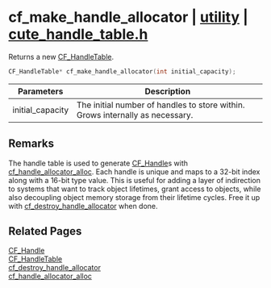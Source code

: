 # cf_make_handle_allocator | [utility](https://github.com/RandyGaul/cute_framework/blob/master/docs/utility_readme.md) | [cute_handle_table.h](https://github.com/RandyGaul/cute_framework/blob/master/include/cute_handle_table.h)

Returns a new [CF_HandleTable](https://github.com/RandyGaul/cute_framework/blob/master/docs/utility/cf_handletable.md).

```cpp
CF_HandleTable* cf_make_handle_allocator(int initial_capacity);
```

Parameters | Description
--- | ---
initial_capacity | The initial number of handles to store within. Grows internally as necessary.

## Remarks

The handle table is used to generate [CF_Handle](https://github.com/RandyGaul/cute_framework/blob/master/docs/utility/cf_handle.md)s with [cf_handle_allocator_alloc](https://github.com/RandyGaul/cute_framework/blob/master/docs/utility/cf_handle_allocator_alloc.md). Each handle is unique and maps
to a 32-bit index along with a 16-bit type value. This is useful for adding a layer of indirection to systems that
want to track object lifetimes, grant access to objects, while also decoupling object memory storage from their
lifetime cycles. Free it up with [cf_destroy_handle_allocator](https://github.com/RandyGaul/cute_framework/blob/master/docs/utility/cf_destroy_handle_allocator.md) when done.

## Related Pages

[CF_Handle](https://github.com/RandyGaul/cute_framework/blob/master/docs/utility/cf_handle.md)  
[CF_HandleTable](https://github.com/RandyGaul/cute_framework/blob/master/docs/utility/cf_handletable.md)  
[cf_destroy_handle_allocator](https://github.com/RandyGaul/cute_framework/blob/master/docs/utility/cf_destroy_handle_allocator.md)  
[cf_handle_allocator_alloc](https://github.com/RandyGaul/cute_framework/blob/master/docs/utility/cf_handle_allocator_alloc.md)  
